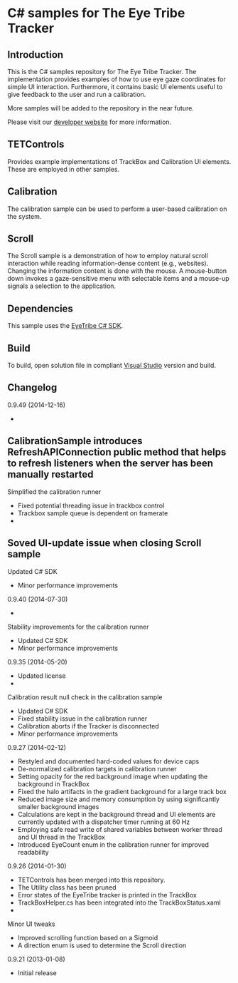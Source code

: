 C# samples for The Eye Tribe Tracker
====

Introduction
----

This is the C# samples repository for The Eye Tribe Tracker. 
The implementation provides examples of how to use eye gaze coordinates for simple UI interaction. 
Furthermore, it contains basic UI elements useful to give feedback to the user and run a calibration.


More samples will be added to the repository in the near future.


Please visit our [developer website](http://dev.theeyetribe.com) for more information.



TETControls
----

Provides example implementations of TrackBox and Calibration UI elements. 
These are employed in other samples.



Calibration
----

The calibration sample can be used to perform a user-based calibration on the system.



Scroll
----

The Scroll sample is a demonstration of how to employ natural scroll interaction while reading information-dense content (e.g., websites). 
Changing the information content is done with the mouse. 
A mouse-button down invokes a gaze-sensitive menu with selectable items and a mouse-up signals a selection to the application.



Dependencies
----

This sample uses the [EyeTribe C# SDK](https://github.com/EyeTribe/tet-csharp-client). 



Build
----

To build, open solution file in compliant [Visual Studio](http://www.visualstudio.com/) version and build.


Changelog
----
0.9.49 (2014-12-16)

- 
CalibrationSample introduces RefreshAPIConnection public method that helps to refresh listeners when the server has been manually restarted
- 
Simplified the calibration runner
- Fixed potential threading issue in trackbox control
- Trackbox sample queue is dependent on framerate
- 
Soved UI-update issue when closing Scroll sample  
- 
Updated C# SDK
- Minor performance improvements

0.9.40 (2014-07-30)

- 
Stability improvements for the calibration runner
- Updated C# SDK
- Minor performance improvements

0.9.35 (2014-05-20)

- Updated license
- 
Calibration result null check in the calibration sample
- Updated C# SDK
- Fixed stability issue in the calibration runner
- Calibration aborts if the Tracker is disconnected
- Minor performance improvements

0.9.27 (2014-02-12)

- Restyled and documented hard-coded values for device caps
- De-normalized calibration targets in calibration runner
- Setting opacity for the red background image when updating the background in TrackBox
- Fixed the halo artifacts in the gradient background for a large track box
- Reduced image size and memory consumption by using significantly smaller background images
- Calculations are kept in the background thread and UI elements are currently updated with a dispatcher timer running at 60 Hz
- Employing safe read write of shared variables between worker thread and UI thread in the TrackBox
- Introduced EyeCount enum in the calibration runner for improved readability

0.9.26 (2014-01-30)

- TETControls has been merged into this repository.
- The Utility class has been pruned
- Error states of the EyeTribe tracker is printed in the TrackBox
- TrackBoxHelper.cs has been integrated into the TrackBoxStatus.xaml  
- 
Minor UI tweaks 
- Improved scrolling function based on a Sigmoid
- A direction enum is used to determine the Scroll direction 

0.9.21 (2013-01-08)

- Initial release

